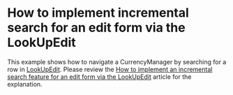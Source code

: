 # How to implement incremental search for an edit form via the LookUpEdit


<p>This example shows how to navigate a CurrencyManager by searching for a row in <a href="http://documentation.devexpress.com/#WindowsForms/clsDevExpressXtraEditorsLookUpEdittopic">LookUpEdit</a>. Please review the <a href="https://www.devexpress.com/Support/Center/p/A2935">How to implement an incremental search feature for an edit form via the LookUpEdit</a> article for the explanation.</p>

<br/>


